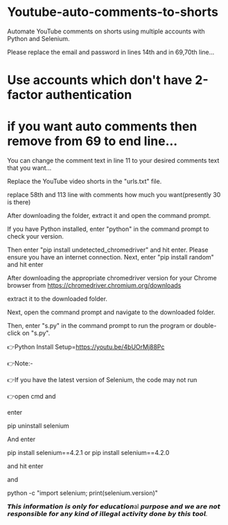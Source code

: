# Youtube-auto-comments-to-shorts

Automate YouTube comments on shorts using multiple accounts with Python and Selenium.

Please replace the email and password in lines 14th and in 69,70th line...

# Use accounts which don't have 2-factor authentication

# if you want auto comments then remove from 69 to end line...

You can change the comment text in line 11 to your desired comments text that you want...

Replace the YouTube video shorts in the "urls.txt" file.

replace 58th and 113 line with comments how much you want(presently 30 is there)

After downloading the folder, extract it and open the command prompt. 

If you have Python installed, enter "python" in the command prompt to check your version. 

Then enter "pip install undetected_chromedriver" and hit enter. Please ensure you have an internet connection. Next, enter "pip install random" and hit enter

After downloading the appropriate chromedriver version for your Chrome browser from https://chromedriver.chromium.org/downloads

extract it to the downloaded folder.

Next, open the command prompt and navigate to the downloaded folder.

Then, enter "s.py" in the command prompt to run the program or double-click on "s.py".

👉Python Install Setup=https://youtu.be/4bUOrMj88Pc

👉Note:-

👉If you have the latest version of Selenium, the code may not run

👉open cmd and

enter

pip uninstall selenium

And enter

pip install selenium==4.2.1 or pip install selenium==4.2.0

and hit enter

and

python -c "import selenium; print(selenium.version)"

𝙏𝙝𝙞𝙨 𝙞𝙣𝙛𝙤𝙧𝙢𝙖𝙩𝙞𝙤𝙣 𝙞𝙨 𝙤𝙣𝙡𝙮 𝙛𝙤𝙧 𝙚𝙙𝙪𝙘𝙖𝙩𝙞𝙤𝙣al 𝙥𝙪𝙧𝙥𝙤𝙨𝙚 𝙖𝙣𝙙 𝙬𝙚 𝙖𝙧𝙚 𝙣𝙤𝙩 𝙧𝙚𝙨𝙥𝙤𝙣𝙨𝙞𝙗𝙡𝙚 𝙛𝙤𝙧 𝙖𝙣𝙮 𝙠𝙞𝙣𝙙 𝙤𝙛 𝙞𝙡𝙡𝙚𝙜𝙖𝙡 𝙖𝙘𝙩𝙞𝙫𝙞𝙩𝙮 𝙙𝙤𝙣𝙚 𝙗𝙮 𝙩𝙝𝙞𝙨 𝙩𝙤𝙤𝙡.
